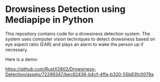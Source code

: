 # Drowsiness Detection using Mediapipe in Python

This repository contains code for a drowsiness detection system. The system uses computer vision techniques to detect drowsiness based on eye aspect ratio (EAR) and plays an alarm to wake the person up if necessary.

Here is a demo:

https://github.com/RustX2802/Drowsiness-Detection/assets/72299347/bec82436-b4cf-4ffa-b320-55b83fc0079a
